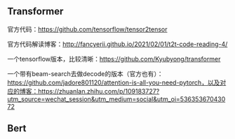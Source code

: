 ## Transformer

官方代码：https://github.com/tensorflow/tensor2tensor

官方代码解读博客：http://fancyerii.github.io/2021/02/01/t2t-code-reading-4/

一个tensorflow版本，比较清晰：https://github.com/Kyubyong/transformer

一个带有beam-search去做decode的版本（官方也有）：https://github.com/jadore801120/attention-is-all-you-need-pytorch，以及对应的博客：https://zhuanlan.zhihu.com/p/109183727?utm_source=wechat_session&utm_medium=social&utm_oi=53635367043072

## Bert